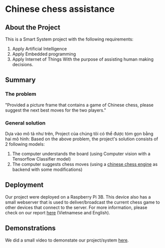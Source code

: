 # Chinese chess assistance

## About the Project
This is a Smart System project with the following requirements:
1. Apply Artificial Intelligence
2. Apply Embedded programming
3. Apply Internet of Things
With the purpose of assisting human making decisions.

## Summary
### The problem
"Provided a picture frame that contains a game of Chinese chess, please suggest the next best moves for the two players."

### General solution
Dựa vào mô tả như trên, Project của chúng tôi có thể được tóm gọn bằng hai mô hình:
Based on the above problem, the project's solution consists of 2 following models:
1. The computer understands the board (using Computer vision with a Tensorflow Classifier model)
2. The computer suggests chess moves (using a [chinese chess engine](https://github.com/bupticybee/elephantfish) as backend with some modifications)

## Deployment
Our project were deployed on a Raspberry Pi 3B. This device also has a small webserver that is used to deliver/broadcast the current chess game to other devices that connect to the server. For more information, please check on our report [here](https://github.com/nvatuan/chinese-chess-assistance/tree/master/report) (Vietnamese and English).

## Demonstrations
We did a small video to demonstate our project/system [here](https://youtu.be/O_xAv5Q_S-0).
